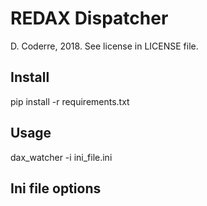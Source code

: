 # REDAX Dispatcher
D. Coderre, 2018. See license in LICENSE file.

## Install

pip install -r requirements.txt

## Usage

dax_watcher -i ini_file.ini

## Ini file options

